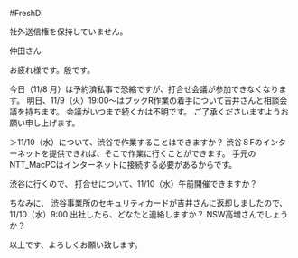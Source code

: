 #FreshDi

社外送信権を保持していません。

仲田さん

お疲れ様です。殷です。

今日（11/8 月）は予約済私事で恐縮ですが、打合せ会議が参加できなくなります。
明日、11/9（火）19:00〜はブックR作業の着手について吉井さんと相談会議を持ちます。
会議がいつまで続くかは不明です。
ご了承くださいますようお願い申し上げます。

＞11/10（水）について、渋谷で作業することはできますか？
渋谷８Fのインターネットを提供できれば、そこで作業に行くことができます。
手元のNTT_MacPCはインターネットに接続する必要があるからです。

渋谷に行くので、
打合せについて、11/10（水）午前開催できますか？

ちなみに、
渋谷事業所のセキュリティカードが吉井さんに返却しましたので、
11/10（水）9:00 出社したら、どなたと連絡しますか？
NSW高増さんでしょうか？

以上です、よろしくお願い致します。

